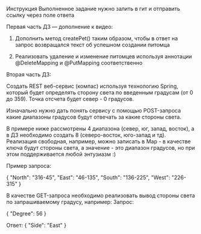 Инструкция
Выполненное задание нужно залить в гит и отправить ссылку через поле ответа


Первая часть ДЗ — дополнение к видео:

1. Дополнить метод createPet() таким образом, чтобы в ответ на запрос возвращался текст об успешном создании питомца

2. Реализовать удаление и изменение питомцев используя аннотации @DeleteMapping и @PutMapping соответственно




Вторая часть ДЗ:

Создать REST веб-сервис (компас) используя технологию Spring, который будет определять сторону света по введенным градусам (от 0 до 359). Точка отсчета будет север - 0 градусов.

Изначально нужно дать понять сервису с помощью POST-запроса какие диапазоны градусов будут отвечать за какие стороны света.

В примере ниже рассмотрены 4 диапазона (север, юг, запад, восток), а в ДЗ необходимо создать 8 (северо-восток, юго-запад и тд). Реализация свободная, например, можно записать в Map - в качестве ключа будут стороны света, а значение - это диапазон градусов, но при этом поддерживается любой энтузиазм :)

Пример запроса:

{
"North": "316-45",
"East": "46-135",
"South": "136-225",
"West": "226-315"
}

В качестве GET-запроса необходимо реализовать вывод стороны света по запрашиваемому градусу, например:
Запрос:

{
"Degree": 56
}

Ответ:
{
"Side": "East"
}
